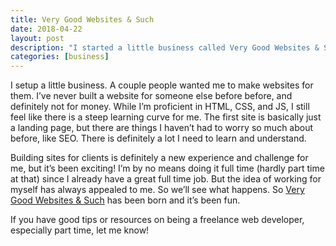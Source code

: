 ```yaml
---
title: Very Good Websites & Such
date: 2018-04-22
layout: post
description: "I started a little business called Very Good Websites & Such."
categories: [business]
---
```


I setup a little business. A couple people wanted me to make websites for them. I’ve never built a website for someone else before before, and definitely not for money. While I’m proficient in HTML, CSS, and JS, I still feel like there is a steep learning curve for me. The first site is basically just a landing page, but there are things I haven’t had to worry so much about before, like SEO. There is definitely a lot I need to learn and understand.

Building sites for clients is definitely a new experience and challenge for me, but it’s been exciting! I’m by no means doing it full time (hardly part time at that) since I already have a great full time job. But the idea of working for myself has always appealed to me. So we’ll see what happens. So [Very Good Websites & Such](https://verygoodwebsites.io) has been born and it’s been fun.

If you have good tips or resources on being a freelance web developer, especially part time, let me know!
